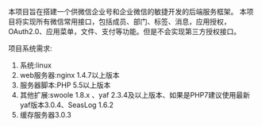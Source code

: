 本项目旨在搭建一个供微信企业号和企业微信的敏捷开发的后端服务框架。
本项目将实现所有微信常用接口，包括成员、部门、标签、消息，应用授权，OAuth2.0、应用菜单，文件、支付等功能。但是不会实现第三方授权接口。

项目系统需求:
1. 系统:linux
2. web服务器:nginx 1.4.7以上版本
3. 服务器脚本:PHP 5.5以上版本
4. 其他扩展:swoole 1.8.x 、yaf 2.3.4及以上版本、如果是PHP7建议使用最新yaf版本3.0.4、SeasLog 1.6.2
5. 缓存服务器3.0.3